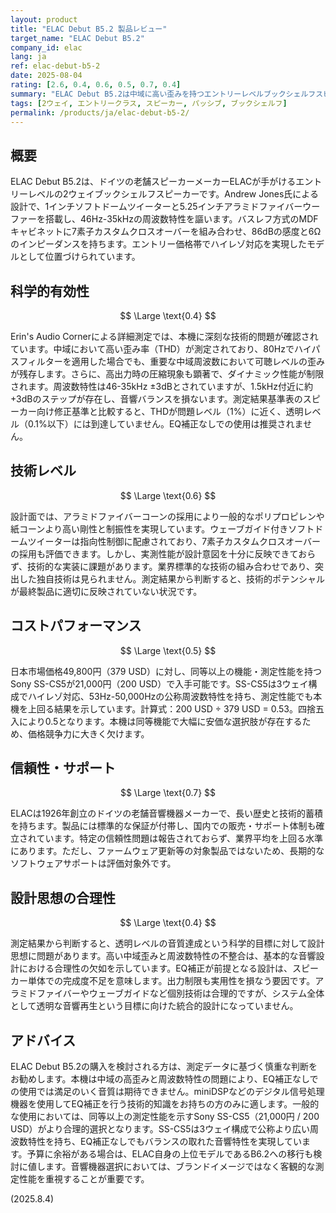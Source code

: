 ```yaml
---
layout: product
title: "ELAC Debut B5.2 製品レビュー"
target_name: "ELAC Debut B5.2"
company_id: elac
lang: ja
ref: elac-debut-b5-2
date: 2025-08-04
rating: [2.6, 0.4, 0.6, 0.5, 0.7, 0.4]
summary: "ELAC Debut B5.2は中域に高い歪みを持つエントリーレベルブックシェルフスピーカー。EQ補正が必要で出力制限があり、同等機能でより安価な代替品が存在する。"
tags: [2ウェイ, エントリークラス, スピーカー, パッシブ, ブックシェルフ]
permalink: /products/ja/elac-debut-b5-2/
---
```

## 概要

ELAC Debut B5.2は、ドイツの老舗スピーカーメーカーELACが手がけるエントリーレベルの2ウェイブックシェルフスピーカーです。Andrew Jones氏による設計で、1インチソフトドームツイーターと5.25インチアラミドファイバーウーファーを搭載し、46Hz-35kHzの周波数特性を謳います。バスレフ方式のMDFキャビネットに7素子カスタムクロスオーバーを組み合わせ、86dBの感度と6Ωのインピーダンスを持ちます。エントリー価格帯でハイレゾ対応を実現したモデルとして位置づけられています。

## 科学的有効性

$$ \Large \text{0.4} $$

Erin's Audio Cornerによる詳細測定では、本機に深刻な技術的問題が確認されています。中域において高い歪み率（THD）が測定されており、80Hzでハイパスフィルターを適用した場合でも、重要な中域周波数において可聴レベルの歪みが残存します。さらに、高出力時の圧縮現象も顕著で、ダイナミック性能が制限されます。周波数特性は46-35kHz ±3dBとされていますが、1.5kHz付近に約+3dBのステップが存在し、音響バランスを損ないます。測定結果基準表のスピーカー向け修正基準と比較すると、THDが問題レベル（1%）に近く、透明レベル（0.1%以下）には到達していません。EQ補正なしでの使用は推奨されません。

## 技術レベル

$$ \Large \text{0.6} $$

設計面では、アラミドファイバーコーンの採用により一般的なポリプロピレンや紙コーンより高い剛性と制振性を実現しています。ウェーブガイド付きソフトドームツイーターは指向性制御に配慮されており、7素子カスタムクロスオーバーの採用も評価できます。しかし、実測性能が設計意図を十分に反映できておらず、技術的な実装に課題があります。業界標準的な技術の組み合わせであり、突出した独自技術は見られません。測定結果から判断すると、技術的ポテンシャルが最終製品に適切に反映されていない状況です。

## コストパフォーマンス

$$ \Large \text{0.5} $$

日本市場価格49,800円（379 USD）に対し、同等以上の機能・測定性能を持つSony SS-CS5が21,000円（200 USD）で入手可能です。SS-CS5は3ウェイ構成でハイレゾ対応、53Hz-50,000Hzの公称周波数特性を持ち、測定性能でも本機を上回る結果を示しています。計算式：200 USD ÷ 379 USD = 0.53。四捨五入により0.5となります。本機は同等機能で大幅に安価な選択肢が存在するため、価格競争力に大きく欠けます。

## 信頼性・サポート

$$ \Large \text{0.7} $$

ELACは1926年創立のドイツの老舗音響機器メーカーで、長い歴史と技術的蓄積を持ちます。製品には標準的な保証が付帯し、国内での販売・サポート体制も確立されています。特定の信頼性問題は報告されておらず、業界平均を上回る水準にあります。ただし、ファームウェア更新等の対象製品ではないため、長期的なソフトウェアサポートは評価対象外です。

## 設計思想の合理性

$$ \Large \text{0.4} $$

測定結果から判断すると、透明レベルの音質達成という科学的目標に対して設計思想に問題があります。高い中域歪みと周波数特性の不整合は、基本的な音響設計における合理性の欠如を示しています。EQ補正が前提となる設計は、スピーカー単体での完成度不足を意味します。出力制限も実用性を損なう要因です。アラミドファイバーやウェーブガイドなど個別技術は合理的ですが、システム全体として透明な音響再生という目標に向けた統合的設計になっていません。

## アドバイス

ELAC Debut B5.2の購入を検討される方は、測定データに基づく慎重な判断をお勧めします。本機は中域の高歪みと周波数特性の問題により、EQ補正なしでの使用では満足のいく音質は期待できません。miniDSPなどのデジタル信号処理機器を使用してEQ補正を行う技術的知識をお持ちの方のみに適します。一般的な使用においては、同等以上の測定性能を示すSony SS-CS5（21,000円 / 200 USD）がより合理的選択となります。SS-CS5は3ウェイ構成で公称より広い周波数特性を持ち、EQ補正なしでもバランスの取れた音響特性を実現しています。予算に余裕がある場合は、ELAC自身の上位モデルであるB6.2への移行も検討に値します。音響機器選択においては、ブランドイメージではなく客観的な測定性能を重視することが重要です。

(2025.8.4)
